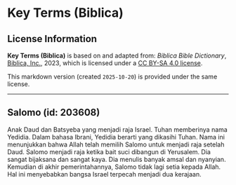 # Key Terms (Biblica)

## License Information

**Key Terms (Biblica)** is based on and adapted from: _Biblica Bible Dictionary_, [Biblica, Inc.](https://www.biblica.com/), 2023, which is licensed under a [CC BY-SA 4.0 license](https://creativecommons.org/licenses/by-sa/4.0/legalcode.en).

This markdown version (created `2025-10-20`) is provided under the same license.



--------------------------------

## Salomo (id: 203608)

Anak Daud dan Batsyeba yang menjadi raja Israel. Tuhan memberinya nama Yedidia. Dalam bahasa Ibrani, Yedidia berarti yang dikasihi Tuhan. Nama ini menunjukkan bahwa Allah telah memilih Salomo untuk menjadi raja setelah Daud. Salomo menjadi raja ketika bait suci dibangun di Yerusalem. Dia sangat bijaksana dan sangat kaya. Dia menulis banyak amsal dan nyanyian. Kemudian di akhir pemerintahannya, Salomo tidak lagi setia kepada Allah. Hal ini menyebabkan bangsa Israel terpecah menjadi dua kerajaan.



